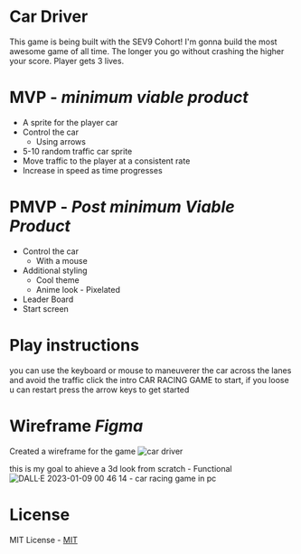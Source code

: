# Car Driver
This game is being built with the SEV9 Cohort! I'm gonna build the most awesome game of all time. The longer you go without crashing the higher your score. Player gets 3 lives.


# MVP - *minimum viable product*
  
  - A sprite for the player car
  - Control the car
    - Using arrows
  - 5-10 random traffic car sprite
  - Move traffic to the player at a consistent rate
  - Increase in speed as time progresses


# PMVP - *Post minimum Viable Product*

- Control the car
  - With a mouse
- Additional styling
  -  Cool theme
  - Anime look - Pixelated
- Leader Board
- Start screen

# Play instructions

you can use the keyboard or mouse to maneuverer the car across the lanes and avoid the traffic
click the intro CAR RACING GAME to start, if you loose u can restart
press the arrow keys to get started

# Wireframe *Figma*
Created a wireframe for the game 
![car driver](https://user-images.githubusercontent.com/115747784/212222647-9ec17bcb-88da-4655-a97d-62024bb8d828.png)

this is my goal to ahieve a 3d look from scratch   - Functional![DALL·E 2023-01-09 00 46 14 - car racing game in pc](https://user-images.githubusercontent.com/115747784/211247741-a31c7c4a-f16a-49b3-94ce-037c0892027d.jpg)

# License
MIT License - [MIT](https://choosealicense.com/licenses/mit/)

